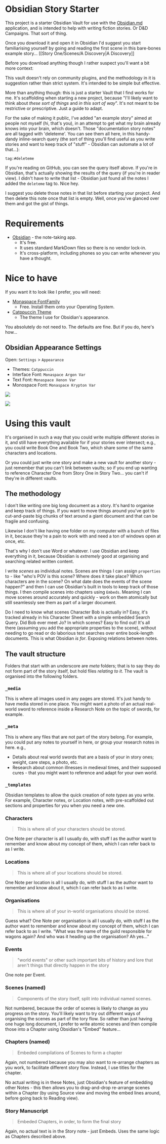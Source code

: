 # Obsidian Story Starter

This project is a starter Obsidian Vault for use with the [Obsidian.md](https://obsidian.md) application, and is intended to help with writing fiction stories. Or D&D Campaigns. That sort of thing.

Once you download it and open it in Obsidian I'd suggest you start familiarising yourself by going and reading the first scene in this bare-bones example story... [[Story One/Scenes/A Discovery|A Discovery]]

Before you download anything though I rather suspect you'll want a bit more context:

This vault doesn't rely on community plugins, and the methodology in it is suggestion rather than strict system. It's intended to be simple but effective.

More than anything though: this is just a starter Vault that I find works for me. It's scaffolding when starting a new project, because "I'll likely want to think about _these sort of things_ and _in this sort of way_". It's not meant to be restrictive or prescriptive. Just a guide to adapt.

For the sake of making it public, I've added "an example story" aimed at people not myself (hi, that's you), in an attempt to get what my brain already knows into your brain, which doesn't. Those "documentation story notes" are all tagged with 'deleteme'. You can see them all here, in this handy-dandy inline-search query (the sort of thing you'll find useful as you write stories and want to keep track of "stuff" - Obsidian can automate a lot of that...):

```query
tag:#deleteme
```

If you're reading on GitHub, you can see the query itself above. If you're in Obsidian, that's actually showing the results of the query (if you're in reader view). I didn't have to write that list - Obsidian just found all the notes I added the `deleteme` tag to. Nice hey.

I suggest you delete those notes in that list before starting your project. And then delete this note once that list is empty. Well, once you've glanced over them and got the gist of things.

# Requirements

- [Obsidian](https://obsidian.md) - the note-taking app. 
	- It's free.
	- It uses standard MarkDown files so there is no vendor lock-in.
	- It's cross-platform, including phones so you can write whenever you have a thought.

# Nice to have

If you want it to look like I prefer, you will need:

- [Monaspace FontFamily](https://monaspace.githubnext.com)
	- Free. Install them onto your Operating System.
- [Catppuccin Theme](https://github.com/catppuccin/obsidian)
	- The theme I use for Obsidian's appearance.

You absolutely do not need to. The defaults are fine. But if you do, here's how...

## Obsidian Appearance Settings

Open: `Settings` > `Appearance`

- Themes:         `Catppuccin`
- Interface Font: `Monaspace Argon Var`
- Text Font:      `Monaspace Xenon Var`
- Monospace Font: `Monaspace Krypton Var`

![](_media/example-light.webp)

![](_media/example-dark.webp)

# Using this vault

It's organised in such a way that you could write multiple different stories in it, and still have everything available for if your stories ever intersect; e.g., you could write Book One and Book Two, which share some of the same characters and locations.

Or you could just write one story and make a new vault for another story - just remember that you can't link between vaults; so if you end up wanting to reference Character One from Story One in Story Two... you can't if they're in different vaults.

## The methodology

I don't like writing one big long document as a story. It's hard to organise and keep track of things. If you want to move things around you've got to cut-and-paste big chunks of text around a giant document and that can be fragile and confusing.

Likewise I don't like having one folder on my computer with a bunch of files in it, because they're a pain to work with and need a ton of windows open at once, etc.

That's why I don't use Word or whatever. I use Obsidian and keep everything in it, because Obsidian is _extremely_ good at organising and searching related written content.

I write _scenes_ as individual notes. Scenes are things I can assign `properties` to - like "who's POV is this scene? Where does it take place? Which characters are in the scene? On what date does the events of the scene happen?" and then I can use Obsidian's built in tools to keep track of those things. I then compile scenes into chapters using `Embeds`. Meaning I can move scenes around accurately and quickly - work on them atomically but still seamlessly see them as part of a larger document. 

Do I need to know what scenes Character Bob is actually in? Easy, it's tracked already in his Character Sheet with a simple embedded Search Query. Did Bob ever meet Jo? In which scenes? Easy to find out! It's all there (assuming you add the appropriate properties to the scene), without needing to go read or do laborious text searches over entire book-length documents. This is what Obsidian _is for_. Exposing relations between notes.

## The vault structure

Folders that start with an underscore are _meta_ folders; that is to say they do not form part of the story itself, but hold files _relating to it_. The vault is organised into the following folders.

### `_media`

This is where all images used in any pages are stored. It's just handy to have media stored in one place. You might want a photo of an actual real-world sword to reference inside a Research Note on the topic of swords, for example.

###  `_meta`

This is where any files that are not part of the story belong. For example, you could put any notes to yourself in here, or group your research notes in here. e.g.,

- Details about real world swords that are a basis of your in story ones; weight, care steps, a photo, etc.
- Research about common illnesses in medieval times, and their supposed cures - that you might want to reference and adapt for your own world.

### `_templates`

Obsidian templates to allow the quick creation of note _types_ as you write. For example, Character notes, or Location notes, with pre-scaffolded out sections and properties for you when you need a new one.

### Characters

> This is where all of your characters should be stored.

One Note per character is all I usually do, with stuff I as the author want to remember and know about my concept of them, which I can refer back to as I write.

### Locations

> This is where all of your locations should be stored.

One Note per location is all I usually do, with stuff I as the author want to remember and know about it, which I can refer back to as I write.

### Organisations

> This is where all of your in-world organisations should be stored.

Guess what? One Note per organisation is all I usually do, with stuff I as the author want to remember and know about my concept of them, which I can refer back to as I write. "What was the name of the guild responsible for wagons again? And who was it heading up the organisation? Ah yes..."

### Events

> "world events" or other such important bits of history and lore that aren't things that directly happen in the story

One note per Event.

### Scenes (named)

> Components of the story itself, split into individual named scenes.

Not numbered, because the order of scenes is likely to change as you progress on the story. You'll likely want to try out different ways of organising the scenes as part of the tory flow. So rather than just having one huge long document, I prefer to write atomic scenes and then compile those into a Chapter using Obsidian's "Embed" feature...

### Chapters (named)

> Embeded compilations of Scenes to form a chapter

Again, not numbered because you may also want to re-arrange chapters as you work, to facilitate different story flow. Instead, I use titles for the chapter.

No actual writing is in these Notes, just Obsidian's feature of embedding other Notes - this then allows you to drag-and-drop re-arrange scenes within a Chapter (by using Source view and moving the embed lines around, before going back to Reading view).

### Story Manuscript

> Embeded Chapters, in order, to form the final story

Again, no actual text is in the Story note - just Embeds. Uses the same logic as Chapters described above.
